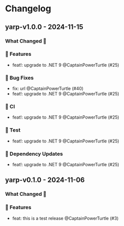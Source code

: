 # Changelog

## yarp-v1.0.0 - 2024-11-15

### What Changed 👀

### 🚀 Features

- feat!: upgrade to .NET 9 @CaptainPowerTurtle (#25)

### 🐛 Bug Fixes

- fix: url @CaptainPowerTurtle (#40)
- feat!: upgrade to .NET 9 @CaptainPowerTurtle (#25)

### 👷 CI

- feat!: upgrade to .NET 9 @CaptainPowerTurtle (#25)

### 🧪 Test

- feat!: upgrade to .NET 9 @CaptainPowerTurtle (#25)

### 🧩 Dependency Updates

- feat!: upgrade to .NET 9 @CaptainPowerTurtle (#25)

## yarp-v0.1.0 - 2024-11-06

### What Changed 👀

### 🚀 Features

- feat: this is a test release @CaptainPowerTurtle (#3)

